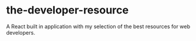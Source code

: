 # the-developer-resource
A React built in application with my selection of the best resources for web developers.

